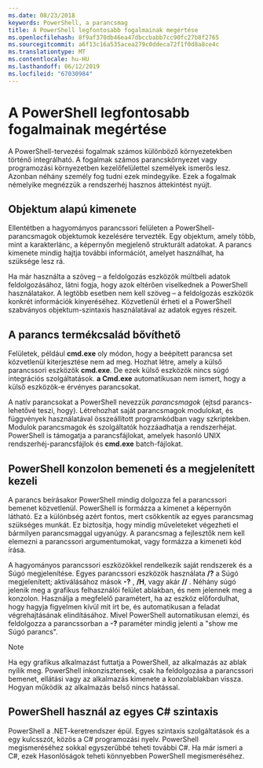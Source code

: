 ```yaml
---
ms.date: 08/23/2018
keywords: PowerShell, a parancsmag
title: A PowerShell legfontosabb fogalmainak megértése
ms.openlocfilehash: 8f9af370db46ea47dbccbabb7cc90fc27b8f2765
ms.sourcegitcommit: a6f13c16a535acea279c0ddeca72f1f0d8a8ce4c
ms.translationtype: MT
ms.contentlocale: hu-HU
ms.lasthandoff: 06/12/2019
ms.locfileid: "67030984"
---
```

# <a name="understanding-important-powershell-concepts"></a>A PowerShell legfontosabb fogalmainak megértése

A PowerShell-tervezési fogalmak számos különböző környezetekben történő integrálható. A fogalmak számos parancskörnyezet vagy programozási környezetben kezelőfelülettel személyek ismerős lesz. Azonban néhány személy fog tudni ezek mindegyike. Ezek a fogalmak némelyike megnézzük a rendszerhéj hasznos áttekintést nyújt.

## <a name="output-is-object-based"></a>Objektum alapú kimenete

Ellentétben a hagyományos parancssori felületen a PowerShell-parancsmagok objektumok kezelésére tervezték.
Egy objektum, amely több, mint a karakterlánc, a képernyőn megjelenő strukturált adatokat. A parancs kimenete mindig hajtja további információt, amelyet használhat, ha szüksége lesz rá.

Ha már használta a szöveg – a feldolgozás eszközök múltbeli adatok feldolgozásához, látni fogja, hogy azok eltérően viselkednek a PowerShell használatakor. A legtöbb esetben nem kell szöveg – a feldolgozás eszközök konkrét információk kinyeréséhez. Közvetlenül érheti el a PowerShell szabványos objektum-szintaxis használatával az adatok egyes részeit.

## <a name="the-command-family-is-extensible"></a>A parancs termékcsalád bővíthető

Felületek, például **cmd.exe** oly módon, hogy a beépített parancsa set közvetlenül kiterjesztése nem ad meg. Hozhat létre, amely a külső parancssori eszközök **cmd.exe**. De ezek külső eszközök nincs súgó integrációs szolgáltatások. **a Cmd.exe** automatikusan nem ismert, hogy a külső eszközök-e érvényes parancsokat.

A natív parancsokat a PowerShell nevezzük *parancsmagok* (ejtsd parancs-lehetővé teszi, hogy). Létrehozhat saját parancsmagok modulokat, és függvények használatával összeállított programkódban vagy szkriptekben. Modulok parancsmagok és szolgáltatók hozzáadhatja a rendszerhéjat. PowerShell is támogatja a parancsfájlokat, amelyek hasonló UNIX rendszerhéj-parancsfájlok és **cmd.exe** batch-fájlokat.

## <a name="powershell-handles-console-input-and-display"></a>PowerShell konzolon bemeneti és a megjelenített kezeli

A parancs beírásakor PowerShell mindig dolgozza fel a parancssori bemenet közvetlenül. PowerShell is formázza a kimenet a képernyőn látható. Ez a különbség azért fontos, mert csökkentik az egyes parancsmag szükséges munkát. Ez biztosítja, hogy mindig műveleteket végezheti el bármilyen parancsmaggal ugyanúgy. A parancsmag a fejlesztők nem kell elemezni a parancssori argumentumokat, vagy formázza a kimeneti kód írása.

A hagyományos parancssori eszközökkel rendelkezik saját rendszerek és a Súgó megjelenítése. Egyes parancssori eszközök használata **/?** a Súgó megjelenített; aktiválásához mások **-?** , **/H**, vagy akár **//** . Néhány súgó jelenik meg a grafikus felhasználói felület ablakban, és nem jelennek meg a konzolon. Használja a megfelelő paramétert, ha az eszköz előfordulhat, hogy hagyja figyelmen kívül mit írt be, és automatikusan a feladat végrehajtásának elindításához.
Mivel PowerShell automatikusan elemzi, és feldolgozza a parancssorban a **-?** paraméter mindig jelenti a "show me Súgó parancs".

> [!NOTE]
> Ha egy grafikus alkalmazást futtatja a PowerShell, az alkalmazás az ablak nyílik meg.
> PowerShell inkonzisztensek, csak ha feldolgozása a parancssori bemenet, ellátási vagy az alkalmazás kimenete a konzolablakban vissza. Hogyan működik az alkalmazás belső nincs hatással.

## <a name="powershell-uses-some-c-syntax"></a>PowerShell használ az egyes C# szintaxis

PowerShell a .NET-keretrendszer épül. Egyes szintaxis szolgáltatások és a egy kulcsszót, közös a C# programozási nyelv. PowerShell megismeréséhez sokkal egyszerűbbé teheti további C#. Ha már ismeri a C#, ezek Hasonlóságok teheti könnyebben PowerShell megismeréséhez.
